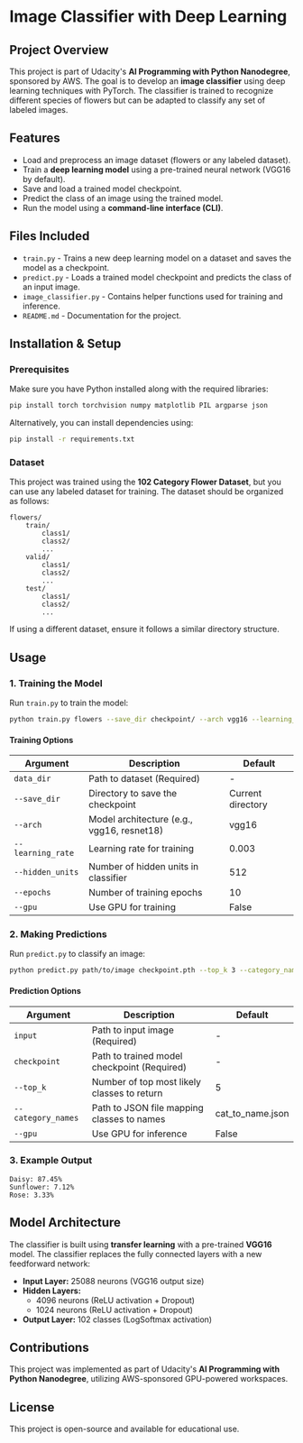 # Image Classifier with Deep Learning

## Project Overview
This project is part of Udacity's **AI Programming with Python Nanodegree**, sponsored by AWS. The goal is to develop an **image classifier** using deep learning techniques with PyTorch. The classifier is trained to recognize different species of flowers but can be adapted to classify any set of labeled images.

## Features
- Load and preprocess an image dataset (flowers or any labeled dataset).
- Train a **deep learning model** using a pre-trained neural network (VGG16 by default).
- Save and load a trained model checkpoint.
- Predict the class of an image using the trained model.
- Run the model using a **command-line interface (CLI)**.

## Files Included
- `train.py` - Trains a new deep learning model on a dataset and saves the model as a checkpoint.
- `predict.py` - Loads a trained model checkpoint and predicts the class of an input image.
- `image_classifier.py` - Contains helper functions used for training and inference.
- `README.md` - Documentation for the project.

## Installation & Setup
### Prerequisites
Make sure you have Python installed along with the required libraries:

```sh
pip install torch torchvision numpy matplotlib PIL argparse json
```

Alternatively, you can install dependencies using:

```sh
pip install -r requirements.txt
```

### Dataset
This project was trained using the **102 Category Flower Dataset**, but you can use any labeled dataset for training. The dataset should be organized as follows:

```
flowers/
    train/
        class1/
        class2/
        ...
    valid/
        class1/
        class2/
        ...
    test/
        class1/
        class2/
        ...
```

If using a different dataset, ensure it follows a similar directory structure.

## Usage

### 1. Training the Model
Run `train.py` to train the model:

```sh
python train.py flowers --save_dir checkpoint/ --arch vgg16 --learning_rate 0.003 --hidden_units 512 --epochs 10 --gpu
```

#### Training Options
| Argument | Description | Default |
|----------|-------------|---------|
| `data_dir` | Path to dataset (Required) | - |
| `--save_dir` | Directory to save the checkpoint | Current directory |
| `--arch` | Model architecture (e.g., vgg16, resnet18) | vgg16 |
| `--learning_rate` | Learning rate for training | 0.003 |
| `--hidden_units` | Number of hidden units in classifier | 512 |
| `--epochs` | Number of training epochs | 10 |
| `--gpu` | Use GPU for training | False |

### 2. Making Predictions
Run `predict.py` to classify an image:

```sh
python predict.py path/to/image checkpoint.pth --top_k 3 --category_names cat_to_name.json --gpu
```

#### Prediction Options
| Argument | Description | Default |
|----------|-------------|---------|
| `input` | Path to input image (Required) | - |
| `checkpoint` | Path to trained model checkpoint (Required) | - |
| `--top_k` | Number of top most likely classes to return | 5 |
| `--category_names` | Path to JSON file mapping classes to names | cat_to_name.json |
| `--gpu` | Use GPU for inference | False |

### 3. Example Output
```
Daisy: 87.45%
Sunflower: 7.12%
Rose: 3.33%
```

## Model Architecture
The classifier is built using **transfer learning** with a pre-trained **VGG16** model. The classifier replaces the fully connected layers with a new feedforward network:
- **Input Layer:** 25088 neurons (VGG16 output size)
- **Hidden Layers:**
  - 4096 neurons (ReLU activation + Dropout)
  - 1024 neurons (ReLU activation + Dropout)
- **Output Layer:** 102 classes (LogSoftmax activation)

## Contributions
This project was implemented as part of Udacity's **AI Programming with Python Nanodegree**, utilizing AWS-sponsored GPU-powered workspaces.

## License
This project is open-source and available for educational use.

